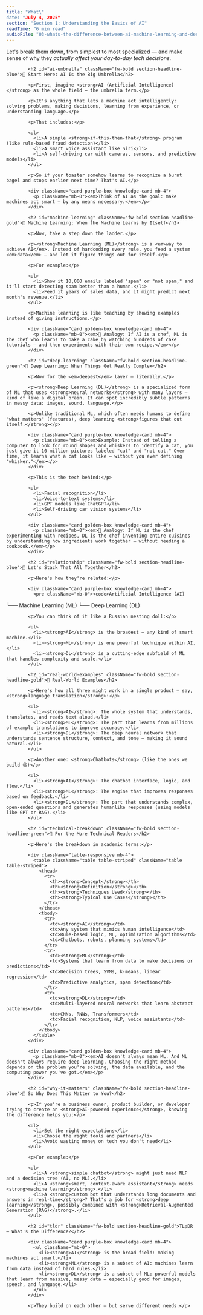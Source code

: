 ```yaml
---
title: "What\"
date: "July 4, 2025"
section: "Section 1: Understanding the Basics of AI"
readTime: "6 min read"
audioFile: "03-whats-the-difference-between-ai-machine-learning-and-deep-learning.wav"
---
```


<p>Let's break them down, from simplest to most specialized — and make sense of why they <em>actually affect your day-to-day tech decisions</em>.</p>

            <h2 id="ai-umbrella" className="fw-bold section-headline-blue">🧠 Start Here: AI Is the Big Umbrella</h2>
            
            <p>First, imagine <strong>AI (Artificial Intelligence)</strong> as the whole field — the umbrella term.</p>
            
            <p>It's anything that lets a machine act intelligently: solving problems, making decisions, learning from experience, or understanding language.</p>
            
            <p>That includes:</p>
            
            <ul>
              <li>A simple <strong>if-this-then-that</strong> program (like rule-based fraud detection)</li>
              <li>A smart voice assistant like Siri</li>
              <li>A self-driving car with cameras, sensors, and predictive models</li>
            </ul>
            
            <p>So if your toaster somehow learns to recognize a burnt bagel and stops earlier next time? That's AI.</p>
            
            <div className="card purple-box knowledge-card mb-4">
              <p className="mb-0"><em>Think of AI as the goal: make machines act smart — by any means necessary.</em></p>
            </div>

            <h2 id="machine-learning" className="fw-bold section-headline-gold">🤖 Machine Learning: When the Machine Learns by Itself</h2>
            
            <p>Now, take a step down the ladder.</p>
            
            <p><strong>Machine Learning (ML)</strong> is a <em>way to achieve AI</em>. Instead of hardcoding every rule, you feed a system <em>data</em> — and let it figure things out for itself.</p>
            
            <p>For example:</p>
            
            <ul>
              <li>Show it 10,000 emails labeled "spam" or "not spam," and it'll start detecting spam better than a human.</li>
              <li>Feed it years of sales data, and it might predict next month's revenue.</li>
            </ul>
            
            <p>Machine learning is like teaching by showing examples instead of giving instructions.</p>
            
            <div className="card golden-box knowledge-card mb-4">
              <p className="mb-0"><em>🧁 Analogy: If AI is a chef, ML is the chef who learns to bake a cake by watching hundreds of cake tutorials — and then experiments with their own recipe.</em></p>
            </div>

            <h2 id="deep-learning" className="fw-bold section-headline-green">🧠 Deep Learning: When Things Get Really Complex</h2>
            
            <p>Now for the <em>deepest</em> layer — literally.</p>
            
            <p><strong>Deep Learning (DL)</strong> is a specialized form of ML that uses <strong>neural networks</strong> with many layers — kind of like a digital brain. It can spot incredibly subtle patterns in messy data: images, sound, language.</p>
            
            <p>Unlike traditional ML, which often needs humans to define "what matters" (features), deep learning <strong>figures that out itself.</strong></p>
            
            <div className="card purple-box knowledge-card mb-4">
              <p className="mb-0"><em>Example: Instead of telling a computer to look for round shapes and whiskers to identify a cat, you just give it 10 million pictures labeled "cat" and "not cat." Over time, it learns what a cat looks like — without you ever defining "whisker."</em></p>
            </div>
            
            <p>This is the tech behind:</p>
            
            <ul>
              <li>Facial recognition</li>
              <li>Voice-to-text systems</li>
              <li>GPT models like ChatGPT</li>
              <li>Self-driving car vision systems</li>
            </ul>
            
            <div className="card golden-box knowledge-card mb-4">
              <p className="mb-0"><em>🍳 Analogy: If ML is the chef experimenting with recipes, DL is the chef inventing entire cuisines by understanding how ingredients work together — without needing a cookbook.</em></p>
            </div>

            <h2 id="relationship" className="fw-bold section-headline-blue">🔁 Let's Stack That All Together</h2>
            
            <p>Here's how they're related:</p>
            
            <div className="card purple-box knowledge-card mb-4">
              <pre className="mb-0"><code>Artificial Intelligence (AI)
└── Machine Learning (ML)
    └── Deep Learning (DL)</code></pre>
            </div>
            
            <p>You can think of it like a Russian nesting doll:</p>
            
            <ul>
              <li><strong>AI</strong> is the broadest — any kind of smart machine.</li>
              <li><strong>ML</strong> is one powerful technique within AI.</li>
              <li><strong>DL</strong> is a cutting-edge subfield of ML that handles complexity and scale.</li>
            </ul>

            <h2 id="real-world-examples" className="fw-bold section-headline-gold">💬 Real-World Examples</h2>
            
            <p>Here's how all three might work in a single product — say, <strong>language translation</strong>:</p>
            
            <ul>
              <li><strong>AI</strong>: The whole system that understands, translates, and reads text aloud.</li>
              <li><strong>ML</strong>: The part that learns from millions of example translations to improve accuracy.</li>
              <li><strong>DL</strong>: The deep neural network that understands sentence structure, context, and tone — making it sound natural.</li>
            </ul>
            
            <p>Another one: <strong>Chatbots</strong> (like the ones we build 😉)</p>
            
            <ul>
              <li><strong>AI</strong>: The chatbot interface, logic, and flow.</li>
              <li><strong>ML</strong>: The engine that improves responses based on feedback.</li>
              <li><strong>DL</strong>: The part that understands complex, open-ended questions and generates humanlike responses (using models like GPT or RAG).</li>
            </ul>

            <h2 id="technical-breakdown" className="fw-bold section-headline-green">🧠 For the More Technical Readers</h2>
            
            <p>Here's the breakdown in academic terms:</p>
            
            <div className="table-responsive mb-4">
              <table className="table table-striped" className="table table-striped">
                <thead>
                  <tr>
                    <th><strong>Concept</strong></th>
                    <th><strong>Definition</strong></th>
                    <th><strong>Techniques Used</strong></th>
                    <th><strong>Typical Use Cases</strong></th>
                  </tr>
                </thead>
                <tbody>
                  <tr>
                    <td><strong>AI</strong></td>
                    <td>Any system that mimics human intelligence</td>
                    <td>Rule-based logic, ML, optimization algorithms</td>
                    <td>Chatbots, robots, planning systems</td>
                  </tr>
                  <tr>
                    <td><strong>ML</strong></td>
                    <td>Systems that learn from data to make decisions or predictions</td>
                    <td>Decision trees, SVMs, k-means, linear regression</td>
                    <td>Predictive analytics, spam detection</td>
                  </tr>
                  <tr>
                    <td><strong>DL</strong></td>
                    <td>Multi-layered neural networks that learn abstract patterns</td>
                    <td>CNNs, RNNs, Transformers</td>
                    <td>Facial recognition, NLP, voice assistants</td>
                  </tr>
                </tbody>
              </table>
            </div>
            
            <div className="card golden-box knowledge-card mb-4">
              <p className="mb-0"><em>AI doesn't always mean ML. And ML doesn't always require deep learning. Choosing the right method depends on the problem you're solving, the data available, and the computing power you've got.</em></p>
            </div>

            <h2 id="why-it-matters" className="fw-bold section-headline-blue">🤔 So Why Does This Matter to You?</h2>
            
            <p>If you're a business owner, product builder, or developer trying to create an <strong>AI-powered experience</strong>, knowing the difference helps you:</p>
            
            <ul>
              <li>Set the right expectations</li>
              <li>Choose the right tools and partners</li>
              <li>Avoid wasting money on tech you don't need</li>
            </ul>
            
            <p>For example:</p>
            
            <ul>
              <li>A <strong>simple chatbot</strong> might just need NLP and a decision tree (AI, no ML).</li>
              <li>A <strong>smart, context-aware assistant</strong> needs <strong>machine learning</strong>.</li>
              <li>A <strong>custom bot that understands long documents and answers in real-time</strong>? That's a job for <strong>deep learning</strong>, possibly combined with <strong>Retrieval-Augmented Generation (RAG)</strong>.</li>
            </ul>

            <h2 id="tldr" className="fw-bold section-headline-gold">TL;DR – What's the Difference?</h2>
            
            <div className="card purple-box knowledge-card mb-4">
              <ul className="mb-0">
                <li><strong>AI</strong> is the broad field: making machines act smart.</li>
                <li><strong>ML</strong> is a subset of AI: machines learn from data instead of hard rules.</li>
                <li><strong>DL</strong> is a subset of ML: powerful models that learn from massive, messy data — especially good for images, speech, and language.</li>
              </ul>
            </div>
            
            <p>They build on each other — but serve different needs.</p>
